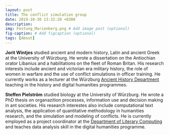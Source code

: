 ```yaml
---
layout: post
title: The conflict simulation group
date: 2019-10-30 13:32:20 +0300
description: 
img: Festung_Marienberg.png # Add image post (optional)
fig-caption: # Add figcaption (optional)
tags: [About]
---
```

**Jorit Wintjes** studied ancient and modern history, Latin and ancient Greek at the University of Würzburg. He wrote a dissertation on the Antiochian orator Libanius and a habilitations on the fleet of Roman Britan. His research interests include ancient and victorian era military history, the role of women in warfare and the use of conflict simulations in officer training. He currently works as a lecturer at the Würzburg [Ancient History Department](http://www.geschichte.uni-wuerzburg.de/institut/alte-geschichte/) teaching in the history and digital humanities programmes.

**Steffen Pielström** studied biology at the University of Würzburg. He wrote a PhD thesis on organazition processes, information use and decision making in ant societies. His research interestes also include computational text analysis, the application of quantitative methodology in humanities research, and the simulation and modeling of conflicts. He is currently employed as a project coordinator at the [Department of Literary Computing](https://www.germanistik.uni-wuerzburg.de/no_cache/lehrstuehle/computerphilologie/startseite/) and teaches data analysis skill in the digital humanities programme.